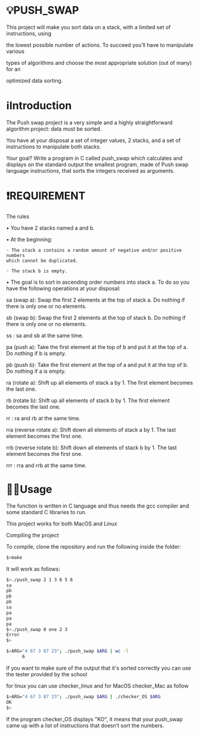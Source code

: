 # 💡PUSH_SWAP

This project will make you sort data on a stack, with a limited set of instructions, using


the lowest possible number of actions. To succeed you’ll have to manipulate various


types of algorithms and choose the most appropriate solution (out of many) for an


optimized data sorting.

# ℹ️Introduction

The Push swap project is a very simple and a highly straightforward algorithm project:
data must be sorted.


You have at your disposal a set of integer values, 2 stacks, and a set of instructions
to manipulate both stacks.


Your goal? Write a program in C called push_swap which calculates and displays
on the standard output the smallest program, made of Push swap language instructions,
that sorts the integers received as arguments.

# ❗️REQUIREMENT 

The rules

  • You have 2 stacks named a and b.
  
  • At the beginning:
  
    ◦ The stack a contains a random amount of negative and/or positive numbers
    which cannot be duplicated.
    
    ◦ The stack b is empty.
  
  • The goal is to sort in ascending order numbers into stack a. To do so you have the
  following operations at your disposal:
  
  sa (swap a): Swap the first 2 elements at the top of stack a.
  Do nothing if there is only one or no elements.
  
  sb (swap b): Swap the first 2 elements at the top of stack b.
  Do nothing if there is only one or no elements.
  
  ss : sa and sb at the same time.
  
  pa (push a): Take the first element at the top of b and put it at the top of a.
  Do nothing if b is empty.
  
  pb (push b): Take the first element at the top of a and put it at the top of b.
  Do nothing if a is empty.
  
  ra (rotate a): Shift up all elements of stack a by 1.
  The first element becomes the last one.
  
  rb (rotate b): Shift up all elements of stack b by 1.
  The first element becomes the last one.
  
  rr : ra and rb at the same time.
  
  rra (reverse rotate a): Shift down all elements of stack a by 1.
  The last element becomes the first one.
  
  rrb (reverse rotate b): Shift down all elements of stack b by 1.
  The last element becomes the first one.
  
  rrr : rra and rrb at the same time.

# 👨‍💻Usage


The function is written in C language and thus needs the gcc compiler and some standard C libraries to run.

This project works for both MacOS and Linux

Compiling the project

To compile, clone the repository and run the following inside the folder:
```bash
$>make
```


It will work as follows:

```bash
$>./push_swap 2 1 3 6 5 8
sa
pb
pb
pb
sa
pa
pa
pa
$>./push_swap 0 one 2 3
Error
$>
```

```bash
$>ARG="4 67 3 87 23"; ./push_swap $ARG | wc -l
      6
```

If you want to make sure of the output that it's sorted correctly you can use the tester provided by the school 

for linux you can use checker_linux and for MacOS checker_Mac as follow
```bash
$>ARG="4 67 3 87 23"; ./push_swap $ARG | ./checker_OS $ARG
OK
$>
```

If the program checker_OS displays "KO", it means that your push_swap came up
with a list of instructions that doesn’t sort the numbers.
